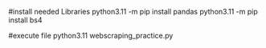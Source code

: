#install needed Libraries
python3.11 -m pip install pandas
python3.11 -m pip install bs4

#execute file
python3.11 webscraping_practice.py
